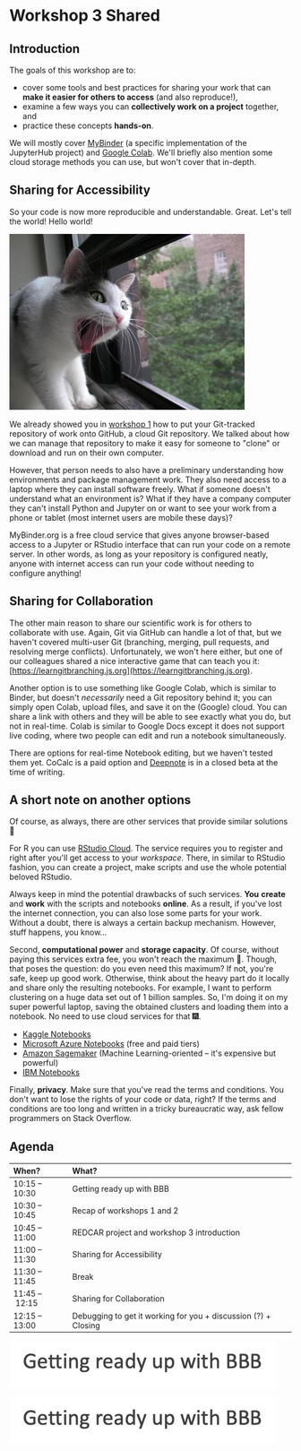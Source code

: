 # Workshop 3 Shared

## Introduction

The goals of this workshop are to:

* cover some tools and best practices for sharing your work that can **make it easier for others to access** \(and also reproduce!\),
* examine a few ways you can **collectively work on a project** together, and
* practice these concepts **hands-on**.

We will mostly cover [MyBinder](https://mybinder.org/) \(a specific implementation of the JupyterHub project\) and [Google Colab](https://colab.research.google.com/). We'll briefly also mention some cloud storage methods you can use, but won't cover that in-depth.

## Sharing for Accessibility

So your code is now more reproducible and understandable. Great. Let's tell the world! Hello world!

![](../.gitbook/assets/image.jpeg)

We already showed you in [workshop 1](../1-reproducible/#git-and-github) how to put your Git-tracked repository of work onto GitHub, a cloud Git repository. We talked about how we can manage that repository to make it easy for someone to "clone" or download and run on their own computer.

However, that person needs to also have a preliminary understanding how environments and package management work. They also need access to a laptop where they can install software freely. What if someone doesn't understand what an environment is? What if they have a company computer they can't install Python and Jupyter on or want to see your work from a phone or tablet \(most internet users are mobile these days\)?

MyBinder.org is a free cloud service that gives anyone browser-based access to a Jupyter or RStudio interface that can run your code on a remote server. In other words, as long as your repository is configured neatly, anyone with internet access can run your code without needing to configure anything!

## Sharing for Collaboration

The other main reason to share our scientific work is for others to collaborate with use. Again, Git via GitHub can handle a lot of that, but we haven't covered multi-user Git \(branching, merging, pull requests, and resolving merge conflicts\). Unfortunately, we won't here either, but one of our colleagues shared a nice interactive game that can teach you it: [https://learngitbranching.js.org](https://learngitbranching.js.org).

Another option is to use something like Google Colab, which is similar to Binder, but doesn't _necessarily_ need a Git repository behind it; you can simply open Colab, upload files, and save it on the \(Google\) cloud. You can share a link with others and they will be able to see exactly what you do, but not in real-time. Colab is similar to Google Docs except it does not support live coding, where two people can edit and run a notebook simultaneously.

There are options for real-time Notebook editing, but we haven't tested them yet. CoCalc is a paid option and [Deepnote](http://deepnote.com) is in a closed beta at the time of writing.

## A short note on another options

Of course, as always, there are other services that provide similar solutions 🚀

For R you can use [RStudio Cloud](https://rstudio.cloud/). The service requires you to register and right after you'll get access to your _workspace._ There, in similar to RStudio fashion, you can create a project, make scripts and use the whole potential beloved RStudio.

Always keep in mind the potential drawbacks of such services. **You** **create** and **work** with the scripts and notebooks **online**. As a result, if you've lost the internet connection, you can also lose some parts for your work. Without a doubt, there is always a certain backup mechanism. However, stuff happens, you know... 

Second, **computational power** and **storage capacity**. Of course, without paying this services extra fee, you won't reach the maximum 💯. Though, that poses the question: do you even need this maximum? If not, you're safe, keep up good work. Otherwise, think about the heavy part do it locally and share only the resulting notebooks. For example, I want to perform clustering on a huge data set out of 1 billion samples. So, I'm doing it on my super powerful laptop, saving the obtained clusters and loading them into a notebook. No need to use cloud services for that 🎆.

* [Kaggle Notebooks](https://www.kaggle.com/notebooks)
* [Microsoft Azure Notebooks](https://notebooks.azure.com) \(free and paid tiers\)
* [Amazon Sagemaker](https://aws.amazon.com/sagemaker/) \(Machine Learning-oriented – it's expensive but powerful\)
* [IBM Notebooks](https://dataplatform.cloud.ibm.com/docs/content/wsj/analyze-data/notebooks-parent.html)

Finally, **privacy**. Make sure that you've read the terms and conditions. You don't want to lose the rights of your code or data, right? If the terms and conditions are too long and written in a tricky bureaucratic way, ask fellow programmers on Stack Overflow.



## Agenda

| When? | What? |
| :--- | :--- |
| 10:15 – 10:30 | Getting ready up with BBB |
| 10:30 – 10:45 | Recap of workshops 1 and 2 |
| 10:45 – 11:00 | REDCAR project and workshop 3 introduction |
| 11:00 – 11:30 | Sharing for Accessibility |
| 11:30 – 11:45 | Break |
| 11:45 – 12:15 | Sharing for Collaboration |
| 12:15 – 13:00 | Debugging to get it working for you + discussion \(?\) + Closing |

![](../.gitbook/assets/image%20%287%29.png)

![](../.gitbook/assets/image%20%288%29.png)

